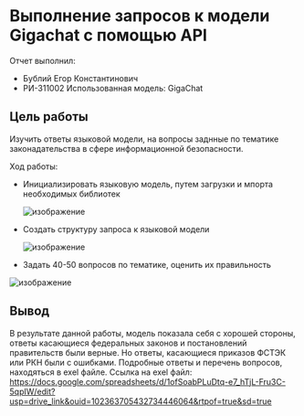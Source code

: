 # Выполнение запросов к модели Gigachat с помощью API
Отчет выполнил:
- Бублий Егор Константинович
- РИ-311002
Использованная модель: GigaChat

## Цель работы
Изучить ответы языковой модели, на вопросы заднные по тематике законадательства в сфере информационной безопасности.

Ход работы:
- Инициализировать языковую модель, путем загрузки и мпорта необходимых библиотек

  ![изображение](https://github.com/YegorNet/ChatOpsLLM/assets/151819377/1c1be81d-cb6b-4266-b381-2eb5bf526695)

- Создать структуру запроса к языковой модели

  ![изображение](https://github.com/YegorNet/ChatOpsLLM/assets/151819377/aadcbfe5-b5f3-4599-8233-705a941feda8)

- Задать 40-50 вопросов по тематике, оценить их правильность

![изображение](https://github.com/YegorNet/ChatOpsLLM/assets/151819377/242e6fdf-d79c-4388-babe-4569b075536a)

## Вывод
 В результате данной работы, модель показала себя с хорошей стороны, ответы касающиеся федеральных законов и постановлений правительств были верные. Но ответы, касающиеся приказов ФСТЭК или РКН были с ошибками. Подробные ответы и перечень вопросов, находяться в exel файле.
 Ссылка на exel файл: https://docs.google.com/spreadsheets/d/1ofSoabPLuDtq-e7_hTjL-Fru3C-5qpIW/edit?usp=drive_link&ouid=102363705432734446064&rtpof=true&sd=true
